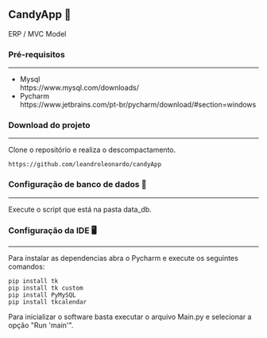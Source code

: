 ## CandyApp 🧁
 
ERP / MVC Model

### Pré-requisitos
<hr>

<ul>
  <li>Mysql</li>  
  https://www.mysql.com/downloads/
  <li>Pycharm</li>
  https://www.jetbrains.com/pt-br/pycharm/download/#section=windows
</ul>

### Download do projeto
<hr>

Clone o repositório e realiza o descompactamento. 

```
https://github.com/leandroleonardo/candyApp
```

### Configuração de banco de dados 📁
<hr>

Execute o script que está na pasta data_db.

### Configuração da IDE 🖥️ 
<hr>

Para instalar as dependencias abra o Pycharm e execute os seguintes comandos:

```
pip install tk
pip install tk custom
pip install PyMySQL
pip install tkcalendar
```

Para inicializar o software basta executar o arquivo Main.py e selecionar a opção "Run 'main'".

